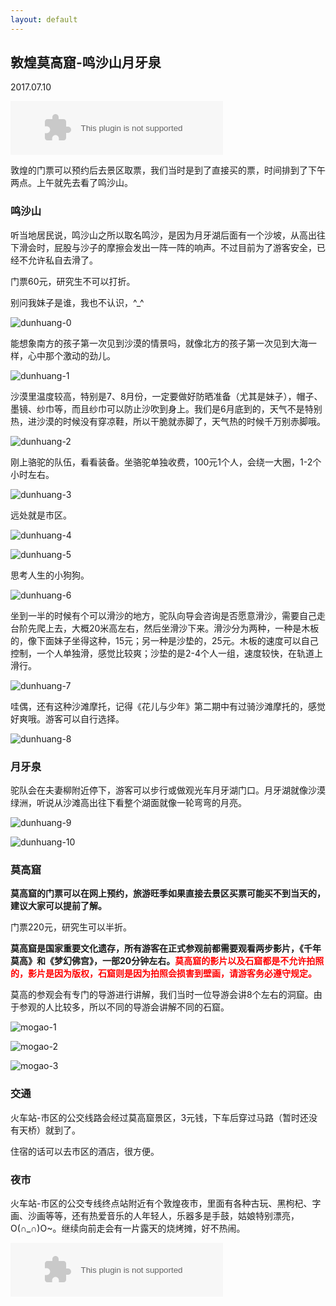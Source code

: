 ```yaml
---
layout: default
---
```


## 敦煌莫高窟-鸣沙山月牙泉

2017.07.10

<embed src="//music.163.com/style/swf/widget.swf?sid=26769491&type=2&auto=1&width=320&height=66" width="340" height="86"  allowNetworking="all">

敦煌的门票可以预约后去景区取票，我们当时是到了直接买的票，时间排到了下午两点。上午就先去看了鸣沙山。

### 鸣沙山

听当地居民说，鸣沙山之所以取名鸣沙，是因为月牙湖后面有一个沙坡，从高出往下滑会时，屁股与沙子的摩擦会发出一阵一阵的响声。不过目前为了游客安全，已经不允许私自去滑了。

门票60元，研究生不可以打折。

别问我妹子是谁，我也不认识，^_^

![dunhuang-0](./../images/dunhuang/dunhuang-0.jpg?raw=true)

能想象南方的孩子第一次见到沙漠的情景吗，就像北方的孩子第一次见到大海一样，心中那个激动的劲儿。

![dunhuang-1](./../images/dunhuang/dunhuang-1.jpg?raw=true)

沙漠里温度较高，特别是7、8月份，一定要做好防晒准备（尤其是妹子），帽子、墨镜、纱巾等，而且纱巾可以防止沙吹到身上。我们是6月底到的，天气不是特别热，进沙漠的时候没有穿凉鞋，所以干脆就赤脚了，天气热的时候千万别赤脚哦。

![dunhuang-2](./../images/dunhuang/dunhuang-2.jpg?raw=true)

刚上骆驼的队伍，看看装备。坐骆驼单独收费，100元1个人，会绕一大圈，1-2个小时左右。

![dunhuang-3](./../images/dunhuang/dunhuang-3.jpg?raw=true)

远处就是市区。

![dunhuang-4](./../images/dunhuang/dunhuang-4.jpg?raw=true)

![dunhuang-5](./../images/dunhuang/dunhuang-5.jpg?raw=true)

思考人生的小狗狗。

![dunhuang-6](./../images/dunhuang/dunhuang-6.jpg?raw=true)

坐到一半的时候有个可以滑沙的地方，驼队向导会咨询是否愿意滑沙，需要自己走台阶先爬上去，大概20米高左右，然后坐滑沙下来。滑沙分为两种，一种是木板的，像下面妹子坐得这种，15元；另一种是沙垫的，25元。木板的速度可以自己控制，一个人单独滑，感觉比较爽；沙垫的是2-4个人一组，速度较快，在轨道上滑行。

![dunhuang-7](./../images/dunhuang/dunhuang-7.jpg?raw=true)

哇偶，还有这种沙滩摩托，记得《花儿与少年》第二期中有过骑沙滩摩托的，感觉好爽哦。游客可以自行选择。

![dunhuang-8](./../images/dunhuang/dunhuang-8.jpg?raw=true)

### 月牙泉

驼队会在夫妻柳附近停下，游客可以步行或做观光车月牙湖门口。月牙湖就像沙漠绿洲，听说从沙滩高出往下看整个湖面就像一轮弯弯的月亮。

![dunhuang-9](./../images/dunhuang/dunhuang-9.jpg?raw=true)

![dunhuang-10](./../images/dunhuang/dunhuang-10.jpg?raw=true)

### 莫高窟

**莫高窟的门票可以在网上预约，旅游旺季如果直接去景区买票可能买不到当天的，建议大家可以提前了解。**

门票220元，研究生可以半折。

**莫高窟是国家重要文化遗存，所有游客在正式参观前都需要观看两步影片，《千年莫高》和《梦幻佛宫》，一部20分钟左右。**<font color="red"><strong>莫高窟的影片以及石窟都是不允许拍照的，影片是因为版权，石窟则是因为拍照会损害到壁画，请游客务必遵守规定。</strong></font>

莫高的参观会有专门的导游进行讲解，我们当时一位导游会讲8个左右的洞窟。由于参观的人比较多，所以不同的导游会讲解不同的石窟。

![mogao-1](./../images/dunhuang/mogao-1.jpg?raw=true)

![mogao-2](./../images/dunhuang/mogao-2.jpg?raw=true)

![mogao-3](./../images/dunhuang/mogao-3.jpg?raw=true)

### 交通

火车站-市区的公交线路会经过莫高窟景区，3元钱，下车后穿过马路（暂时还没有天桥）就到了。

住宿的话可以去市区的酒店，很方便。

### 夜市

火车站-市区的公交专线终点站附近有个敦煌夜市，里面有各种古玩、黑枸杞、字画、沙画等等，还有热爱音乐的人年轻人，乐器多是手鼓，姑娘特别漂亮，O(∩_∩)O~。继续向前走会有一片露天的烧烤摊，好不热闹。

<embed src="//music.163.com/style/swf/widget.swf?sid=276898&type=2&auto=1&width=320&height=66" width="340" height="86"  allowNetworking="all">
